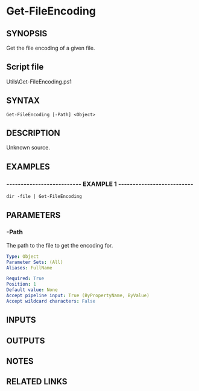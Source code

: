 # Get-FileEncoding

## SYNOPSIS
Get the file encoding of a given file.

## Script file
Utils\Get-FileEncoding.ps1

## SYNTAX

```
Get-FileEncoding [-Path] <Object>
```

## DESCRIPTION
Unknown source.

## EXAMPLES

### -------------------------- EXAMPLE 1 --------------------------
```
dir -file | Get-FileEncoding
```
## PARAMETERS

### -Path
The path to the file to get the encoding for.

```yaml
Type: Object
Parameter Sets: (All)
Aliases: FullName

Required: True
Position: 1
Default value: None
Accept pipeline input: True (ByPropertyName, ByValue)
Accept wildcard characters: False
```

## INPUTS

## OUTPUTS

## NOTES

## RELATED LINKS




